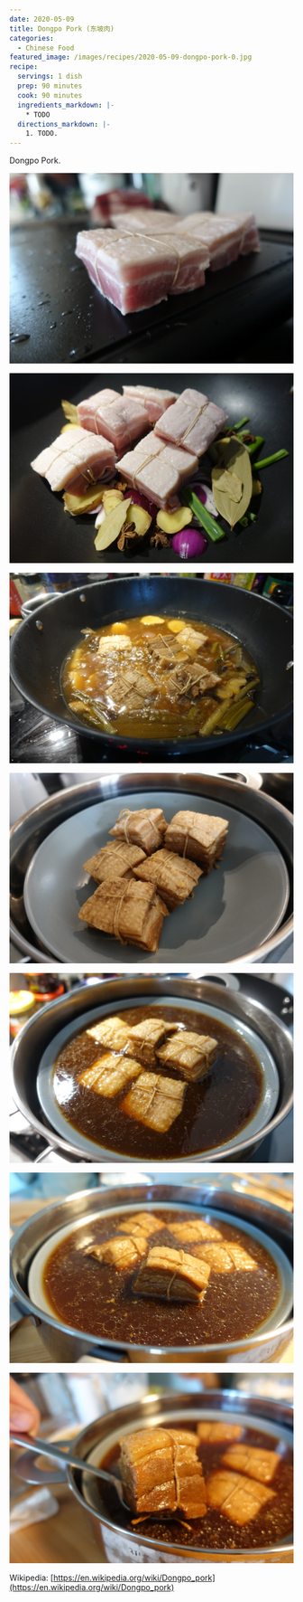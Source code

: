 ```yaml
---
date: 2020-05-09
title: Dongpo Pork (东坡肉)
categories:
  - Chinese Food
featured_image: /images/recipes/2020-05-09-dongpo-pork-0.jpg
recipe:
  servings: 1 dish
  prep: 90 minutes
  cook: 90 minutes
  ingredients_markdown: |-
    * TODO
  directions_markdown: |-
    1. TODO.
---
```

Dongpo Pork.

![pic](/images/recipes/2020-05-09-dongpo-pork-1.jpg)

![pic](/images/recipes/2020-05-09-dongpo-pork-2.jpg)

![pic](/images/recipes/2020-05-09-dongpo-pork-3.jpg)

![pic](/images/recipes/2020-05-09-dongpo-pork-4.jpg)

![pic](/images/recipes/2020-05-09-dongpo-pork-5.jpg)

![pic](/images/recipes/2020-05-09-dongpo-pork-6.jpg)

![pic](/images/recipes/2020-05-09-dongpo-pork-7.jpg)

Wikipedia: [https://en.wikipedia.org/wiki/Dongpo_pork](https://en.wikipedia.org/wiki/Dongpo_pork)